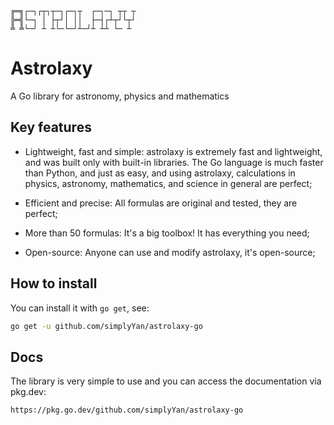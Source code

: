 ```
╔═╗┌─┐┌┬┐┬─┐┌─┐┬  ┌─┐─┐ ┬┬ ┬
╠═╣└─┐ │ ├┬┘│ ││  ├─┤┌┴┬┘└┬┘
╩ ╩└─┘ ┴ ┴└─└─┘┴─┘┴ ┴┴ └─ ┴
```
# Astrolaxy
A Go library for astronomy, physics and mathematics

## Key features
- Lightweight, fast and simple: astrolaxy is extremely fast and lightweight, and was built only with built-in libraries. The Go language is much faster than Python, and just as easy, and using astrolaxy, calculations in physics, astronomy, mathematics, and science in general are perfect;

- Efficient and precise: All formulas are original and tested, they are perfect;

- More than 50 formulas: It's a big toolbox! It has everything you need;

- Open-source: Anyone can use and modify astrolaxy, it's open-source;

## How to install
You can install it with `go get`, see:
```bash
go get -u github.com/simplyYan/astrolaxy-go
```

## Docs
The library is very simple to use and you can access the documentation via pkg.dev:
```bash
https://pkg.go.dev/github.com/simplyYan/astrolaxy-go
```

